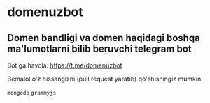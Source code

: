 # domenuzbot
## Domen bandligi va domen haqidagi boshqa ma'lumotlarni bilib beruvchi telegram bot
Bot ga havola: https://t.me/domenuzbot

Bemalol o'z hissangizni (pull request yaratib) qo'shishingiz mumkin.

`mongodb` `grammyjs`
